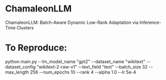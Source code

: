 # ChamaleonLLM
ChamaleonLLM: Batch-Aware Dynamic Low-Rank Adaptation via Inference-Time Clusters

# To Reproduce:
python main.py --lm_model_name "gpt2" --dataset_name "wikitext" --dataset_config "wikitext-2-raw-v1" --text_field "text" --batch_size 32 --max_length 256 --num_epochs 10 --rank 4 --alpha 1.0 --lr 5e-4
